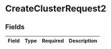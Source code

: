 # CreateClusterRequest2


## Fields

| Field       | Type        | Required    | Description |
| ----------- | ----------- | ----------- | ----------- |